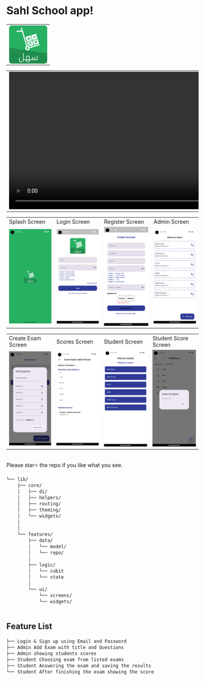 
# Sahl School app!
<table>
  <tr>
    <td>
      <img src="assets/images/logo.png" height=100 width=100 align="left"> 
    </td>
  </tr>
</table>
<table>
  <tr>
    <td>
     <video width="640" height="360" controls>
  <source src="/assets/screenshots/video.mp4" type="video/mp4">
</video>
    </td>
  </tr>
</table>
<table>
  <tr>
     <td>Splash Screen</td>
     <td>Login Screen</td>
     <td>Register Screen</td>
     <td>Admin Screen</td>
  </tr>
  <tr>
    <td><img src="/assets/screenshots/splash.png" width=270 ></td>
    <td><img src="/assets/screenshots/login.png" width=270 ></td>
    <td><img src="/assets/screenshots/signup.png" width=270 ></td>
    <td><img src="/assets/screenshots/admin.png" width=270 ></td>
  </tr>
 </table>
<table>
  <tr>
     <td>Create Exam Screen</td>
     <td>Scores Screen</td>
     <td>Student Screen</td>
     <td>Student Score Screen</td>
  </tr>
  <tr>
    <td><img src="/assets/screenshots/addquestion.png" width=270 ></td>
    <td><img src="/assets/screenshots/scores.png" width=270 ></td>
    <td><img src="/assets/screenshots/student.png" width=270 ></td>
    <td><img src="/assets/screenshots/studentexam.png" width=270 ></td>
  </tr>
 </table>

<br> Please star⭐ the repo if you like what you see.


```
└── lib/
    ├── core/
    │   ├── di/
    │   ├── helpers/
    │   ├── routing/
    │   ├── theming/
    │   └── widgets/
    │
    │
    └── features/
        ├── data/
        │   └── model/
        │   └── repo/
        │
        ├── logic/
        │   └── cubit
        │   └── state
        │
        └── ui/
            └── screens/
            └── widgets/
    
```

## Feature List
```
├── Login & Sign up using Email and Password
├── Admin Add Exam with title and Questions
├── Admin showing students scores
├── Student Choosing exam from listed exams
├── Student Answering the exam and saving the results
└── Student After finishing the exam showing the score
```

